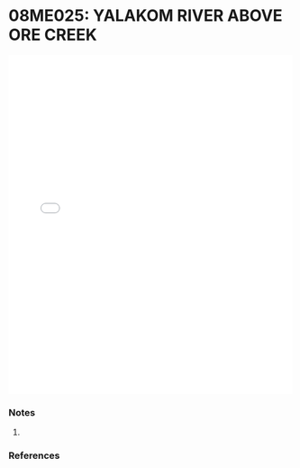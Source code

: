 # 08ME025: YALAKOM RIVER ABOVE ORE CREEK

<iframe src="/distribution_estimation/_static/stations/08ME025_fdc.html" width="100%" height="600" frameborder="0"></iframe>

### Notes
1. 

### References

